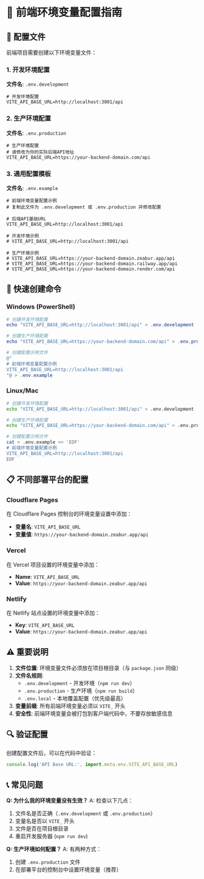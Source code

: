 # 🔧 前端环境变量配置指南

## 📝 配置文件

前端项目需要创建以下环境变量文件：

### 1. 开发环境配置
**文件名**: `.env.development`
```env
# 开发环境配置
VITE_API_BASE_URL=http://localhost:3001/api
```

### 2. 生产环境配置
**文件名**: `.env.production`
```env
# 生产环境配置
# 请修改为你的实际后端API地址
VITE_API_BASE_URL=https://your-backend-domain.com/api
```

### 3. 通用配置模板
**文件名**: `.env.example`
```env
# 前端环境变量配置示例
# 复制此文件为 .env.development 或 .env.production 并修改配置

# 后端API基础URL
VITE_API_BASE_URL=http://localhost:3001/api

# 开发环境示例
# VITE_API_BASE_URL=http://localhost:3001/api

# 生产环境示例  
# VITE_API_BASE_URL=https://your-backend-domain.zeabur.app/api
# VITE_API_BASE_URL=https://your-backend-domain.railway.app/api
# VITE_API_BASE_URL=https://your-backend-domain.render.com/api
```

## 🚀 快速创建命令

### Windows (PowerShell)
```powershell
# 创建开发环境配置
echo "VITE_API_BASE_URL=http://localhost:3001/api" > .env.development

# 创建生产环境配置
echo "VITE_API_BASE_URL=https://your-backend-domain.com/api" > .env.production

# 创建配置示例文件
@"
# 前端环境变量配置示例
VITE_API_BASE_URL=http://localhost:3001/api
"@ > .env.example
```

### Linux/Mac
```bash
# 创建开发环境配置
echo "VITE_API_BASE_URL=http://localhost:3001/api" > .env.development

# 创建生产环境配置
echo "VITE_API_BASE_URL=https://your-backend-domain.com/api" > .env.production

# 创建配置示例文件
cat > .env.example << 'EOF'
# 前端环境变量配置示例
VITE_API_BASE_URL=http://localhost:3001/api
EOF
```

## 📋 不同部署平台的配置

### Cloudflare Pages
在 Cloudflare Pages 控制台的环境变量设置中添加：
- **变量名**: `VITE_API_BASE_URL`
- **变量值**: `https://your-backend-domain.zeabur.app/api`

### Vercel
在 Vercel 项目设置的环境变量中添加：
- **Name**: `VITE_API_BASE_URL`
- **Value**: `https://your-backend-domain.zeabur.app/api`

### Netlify
在 Netlify 站点设置的环境变量中添加：
- **Key**: `VITE_API_BASE_URL`
- **Value**: `https://your-backend-domain.zeabur.app/api`

## ⚠️ 重要说明

1. **文件位置**: 环境变量文件必须放在项目根目录（与 `package.json` 同级）
2. **文件名规则**: 
   - `.env.development` - 开发环境（`npm run dev`）
   - `.env.production` - 生产环境（`npm run build`）
   - `.env.local` - 本地覆盖配置（优先级最高）
3. **变量前缀**: 所有前端环境变量必须以 `VITE_` 开头
4. **安全性**: 前端环境变量会被打包到客户端代码中，不要存放敏感信息

## 🔍 验证配置

创建配置文件后，可以在代码中验证：
```javascript
console.log('API Base URL:', import.meta.env.VITE_API_BASE_URL)
```

## 📞 常见问题

**Q: 为什么我的环境变量没有生效？**
A: 检查以下几点：
1. 文件名是否正确（`.env.development` 或 `.env.production`）
2. 变量名是否以 `VITE_` 开头
3. 文件是否在项目根目录
4. 重启开发服务器 (`npm run dev`)

**Q: 生产环境如何配置？**
A: 有两种方式：
1. 创建 `.env.production` 文件
2. 在部署平台的控制台中设置环境变量（推荐）
